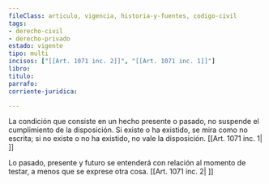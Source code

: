 ```yaml
---
fileClass: articulo, vigencia, historia-y-fuentes, codigo-civil
tags:
- derecho-civil
- derecho-privado
estado: vigente
tipo: multi
incisos: ["[[Art. 1071 inc. 2]]", "[[Art. 1071 inc. 1]]"]
libro:
titulo:
parrafo:
corriente-juridica:

---
```

La condición que consiste en un hecho presente o pasado, no suspende el cumplimiento de la disposición. Si existe o ha existido, se mira como no escrita; si no existe o no ha existido, no vale la disposición. [[Art. 1071 inc. 1| ]]

Lo pasado, presente y futuro se entenderá con relación al momento de testar, a menos que se exprese otra cosa. [[Art. 1071 inc. 2| ]]